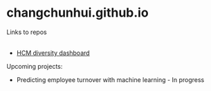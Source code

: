 # changchunhui.github.io

Links to repos<br><br>
* [HCM diversity dashboard](https://github.com/changchunhui/hcmdash)


Upcoming projects:
* Predicting employee turnover with machine learning - In progress
